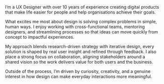 I’m a UX Designer with over 10 years of experience creating digital products that make life easier for people and help organisations achieve their goals.

What excites me most about design is solving complex problems in simple, human ways. I enjoy working with cross-functional teams, mentoring designers, and streamlining processes so that ideas can move quickly from concept to impactful experiences.

My approach blends research-driven strategy with iterative design, every solution is shaped by real user insight and refined through feedback. I also place a strong focus on collaboration, aligning stakeholders around a shared vision so the work delivers value for both users and the business.

Outside of the process, I’m driven by curiosity, creativity, and a genuine interest in how design can make everyday interactions more meaningful.